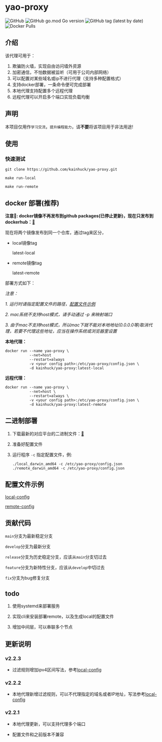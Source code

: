 # yao-proxy

![GitHub](https://img.shields.io/github/license/kainhuck/yao-proxy) ![GitHub go.mod Go version](https://img.shields.io/github/go-mod/go-version/kainhuck/yao-proxy) ![GitHub tag (latest by date)](https://img.shields.io/github/v/tag/kainhuck/yao-proxy) ![Docker Pulls](https://img.shields.io/docker/pulls/kainhuck/yao-proxy)

## 介绍

该代理可用于：
 1. 欺骗防火墙，实现自由访问墙外资源
 2. 加密通信，不怕数据被监听（可用于公司内部网络）
 3. 可以配置对某些域名或ip不进行代理（支持多种配置格式）
 4. 支持docker部署，一条命令便可完成部署
 5. 本地代理支持配置多个远程代理
 6. 远程代理可以开启多个端口实现负载均衡

## 声明

本项目仅用作`学习交流`，`提升编程能力`，请**不要**将该项目用于非法用途!

## 使用

### 快速测试

```
git clone https://github.com/kainhuck/yao-proxy.git
```

```
make run-local
```

```
make run-remote
```

## docker 部署(推荐)

**注意📢: docker镜像不再发布到github packages(已停止更新)，现在只发布到dockerhub：[🔗](https://hub.docker.com/repository/docker/kainhuck/yao-proxy)**

现在将两个镜像发布到同一个仓库，通过tag来区分，

- local镜像tag

  latest-local

- remote镜像tag

  latest-remote

部署方式如下：

_注意：_

_1. 运行时请指定配置文件的路径，[配置文件示例](#配置文件示例)_ 

_2. mac系统不支持host模式，请手动通过 -p 来映射端口_

_3. 由于mac不支持host模式，所以mac下就不能对本地地址(0.0.0.0等)取消代理，若要不代理这些地址，应当在操作系统或浏览器里设置_

**本地代理：**

```shell
docker run --name yao-proxy \
           --net=host 
           --restart=always 
           -v <your config path>:/etc/yao-proxy/config.json \
           -d kainhuck/yao-proxy:latest-local
```

**远程代理：**

```shell
docker run --name yao-proxy \
           --net=host \
           --restart=always \
           -v <your config path>:/etc/yao-proxy/config.json \
           -d kainhuck/yao-proxy:latest-remote
```

## 二进制部署

1. 下载最新的对应平台的二进制文件：[🔗](https://github.com/kainhuck/yao-proxy/releases)

2. 准备好配置文件

3. 运行程序 `-c` 指定配置文件，例:

   ```
   ./local_darwin_amd64 -c /etc/yao-proxy/config.json
   ./remote_darwin_amd64 -c /etc/yao-proxy/config.json
   ```

## 配置文件示例

[local-config](cmd/local/res/config.json)

[remote-config](cmd/remote/res/config.json)

## 贡献代码

`main`分支为最新稳定分支

`develop`分支为最新分支

`release`分支为历史稳定分支，应该从`main`分支切过去

`feature`分支为新特性分支，应该从`develop`中切过去

`fix`分支为bug修复分支



## todo

1. 使用systemd来部署服务

2. 实现cli来安装部署remote，以及生成local的配置文件

3. 增加中间层，可以串联多个节点

## 更新说明

### v2.2.3

- 过滤规则增加ipv4区间写法，参考[local-config](cmd/local/res/config.json#L31)

### v2.2.2

- 本地代理新增过滤规则，可以不代理指定的域名或者IP地址，写法参考[local-config](cmd/local/res/config.json#L28)

### v2.2.1

- 本地代理更新，可以支持代理多个端口

- 配置文件和之前版本不兼容
